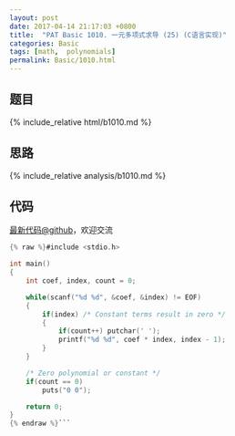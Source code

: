 ```yaml
---
layout: post
date: 2017-04-14 21:17:03 +0800
title:  "PAT Basic 1010. 一元多项式求导 (25) (C语言实现)"
categories: Basic
tags: [math,  polynomials]
permalink: Basic/1010.html
---
```


## 题目

{% include_relative html/b1010.md %}

## 思路

{% include_relative analysis/b1010.md %}
## 代码

[最新代码@github](https://github.com/OliverLew/PAT/blob/master/PATBasic/1010.c)，欢迎交流
```c
{% raw %}#include <stdio.h>

int main()
{
    int coef, index, count = 0;

    while(scanf("%d %d", &coef, &index) != EOF)
    {
        if(index) /* Constant terms result in zero */
        {
            if(count++) putchar(' ');
            printf("%d %d", coef * index, index - 1);
        }
    }

    /* Zero polynomial or constant */
    if(count == 0)
        puts("0 0");

    return 0;
}
{% endraw %}```